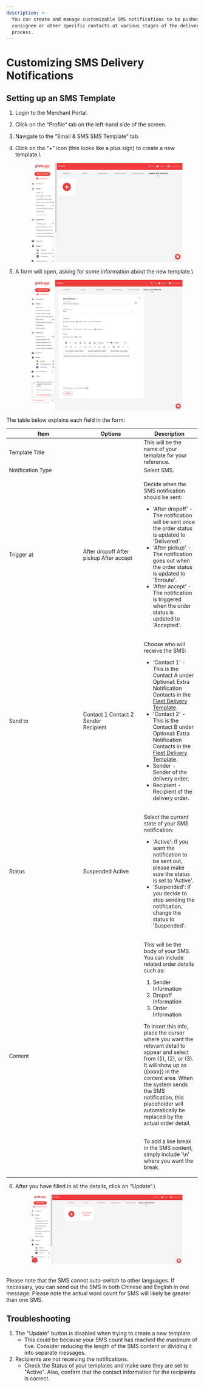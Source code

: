 ```yaml
---
description: >-
  You can create and manage customizable SMS notifications to be pushed to the
  consignee or other specific contacts at various stages of the delivery
  process.
---
```


# Customizing SMS Delivery Notifications

## Setting up an SMS Template

1. Login to the Merchant Portal.
2. Click on the “Profile“ tab on the left-hand side of the screen.
3. Navigate to the “Email & SMS SMS Template“ tab.
4.  Click on the “+” icon (this looks like a plus sign) to create a new template.\


    <figure><img src="../.gitbook/assets/image (19).png" alt=""><figcaption></figcaption></figure>
5.  A form will open, asking for some information about the new template.\


    <figure><img src="../.gitbook/assets/image (20).png" alt=""><figcaption></figcaption></figure>

The table below explains each field in the form:

<table><thead><tr><th width="181.33333333333331">Item</th><th width="146">Options </th><th>Description</th></tr></thead><tbody><tr><td>Template Title</td><td></td><td>This will be the name of your template for your reference.</td></tr><tr><td>Notification Type</td><td></td><td>Select SMS.</td></tr><tr><td>Trigger at</td><td>After dropoff After pickup After accept</td><td><p></p><p>Decide when the SMS notification should be sent:</p><ul><li>'After dropoff' - The notification will be sent once the order status is updated to 'Delivered'.</li><li>'After pickup' - The notification goes out when the order status is updated to 'Enroute'.</li><li>'After accept' - The notification is triggered when the order status is updated to 'Accepted'.</li></ul></td></tr><tr><td>Send to</td><td>Contact 1 Contact 2<br>Sender<br>Recipient</td><td><p>Choose who will receive the SMS:</p><ul><li>'Contact 1' - This is the Contact A under Optional: Extra Notification Contacts in the <a href="creating-and-managing-orders.md#bulk-order-creation-with-csv">Fleet Delivery Template</a>.</li><li>'Contact 2' - This is the Contact B under Optional: Extra Notification Contacts in the <a href="creating-and-managing-orders.md#bulk-order-creation-with-csv">Fleet Delivery Template</a>.</li><li>Sender - Sender of the delivery order.</li><li>Recipient - Recipient of the delivery order.</li></ul></td></tr><tr><td>Status</td><td>Suspended Active</td><td><p></p><p>Select the current state of your SMS notification:</p><ul><li>'Active': If you want the notification to be sent out, please make sure the status is set to 'Active'.</li><li>'Suspended': If you decide to stop sending the notification, change the status to 'Suspended'.</li></ul></td></tr><tr><td>Content</td><td></td><td><p>This will be the body of your SMS. You can include related order details such as:</p><ol><li>Sender Information</li><li>Dropoff Information</li><li>Order Information</li></ol><p>To insert this info, place the cursor where you want the relevant detail to appear and select from (1), (2), or (3). It will show up as {{xxxx}} in the content area. When the system sends the SMS notification, this placeholder will automatically be replaced by the actual order detail.</p><p><br>To add a line break in the SMS content, simply include '\n' where you want the break.</p></td></tr></tbody></table>

6.  After you have filled in all the details, click on “Update“.\


    <figure><img src="../.gitbook/assets/image (21).png" alt=""><figcaption></figcaption></figure>

\
Please note that the SMS cannot auto-switch to other languages. If necessary, you can send out the SMS in both Chinese and English in one message. Please note the actual word count for SMS will likely be greater than one SMS.

## Troubleshooting

1. The "Update" button is disabled when trying to create a new template.
   * This could be because your SMS count has reached the maximum of five. Consider reducing the length of the SMS content or dividing it into separate messages.
2. Recipients are not receiving the notifications.
   * Check the Status of your templates and make sure they are set to "Active". Also, confirm that the contact information for the recipients is correct.
